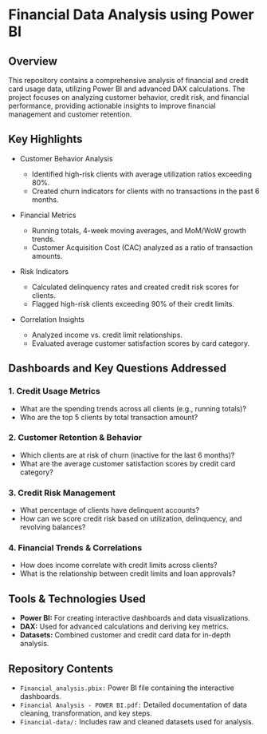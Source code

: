 # Financial Data Analysis using Power BI
## Overview
This repository contains a comprehensive analysis of financial and credit card usage data, utilizing Power BI and advanced DAX calculations. The project focuses on analyzing customer behavior, credit risk, and financial performance, providing actionable insights to improve financial management and customer retention.

## Key Highlights
- Customer Behavior Analysis

  - Identified high-risk clients with average utilization ratios exceeding 80%.
  - Created churn indicators for clients with no transactions in the past 6 months.
- Financial Metrics

  - Running totals, 4-week moving averages, and MoM/WoW growth trends.
  - Customer Acquisition Cost (CAC) analyzed as a ratio of transaction amounts.
- Risk Indicators

  - Calculated delinquency rates and created credit risk scores for clients.
  - Flagged high-risk clients exceeding 90% of their credit limits.
- Correlation Insights

  - Analyzed income vs. credit limit relationships.
  - Evaluated average customer satisfaction scores by card category.
## Dashboards and Key Questions Addressed
### 1. Credit Usage Metrics
- What are the spending trends across all clients (e.g., running totals)?
- Who are the top 5 clients by total transaction amount?
### 2. Customer Retention & Behavior
- Which clients are at risk of churn (inactive for the last 6 months)?
- What are the average customer satisfaction scores by credit card category?
### 3. Credit Risk Management
- What percentage of clients have delinquent accounts?
- How can we score credit risk based on utilization, delinquency, and revolving balances?
### 4. Financial Trends & Correlations
- How does income correlate with credit limits across clients?
- What is the relationship between credit limits and loan approvals?
## Tools & Technologies Used
- **Power BI:** For creating interactive dashboards and data visualizations.
- **DAX:** Used for advanced calculations and deriving key metrics.
- **Datasets:** Combined customer and credit card data for in-depth analysis.
## Repository Contents
- `Financial_analysis.pbix:` Power BI file containing the interactive dashboards.
- `Financial Analysis - POWER BI.pdf:` Detailed documentation of data cleaning, transformation, and key steps.
- `Financial-data/:` Includes raw and cleaned datasets used for analysis.
